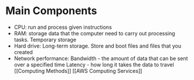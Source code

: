 # Main Components
- CPU: run and process given instructions
- RAM: storage data that the computer need to carry out processing tasks. Temporary storage
- Hard drive: Long-term storage. Store and boot files and files that you created
- Network performance:
  Bandwidth - the amount of data that can be sent over a specified time 
  Latency - how long it takes the data to travel
[[Computing Methods]]
[[AWS Computing Services]]